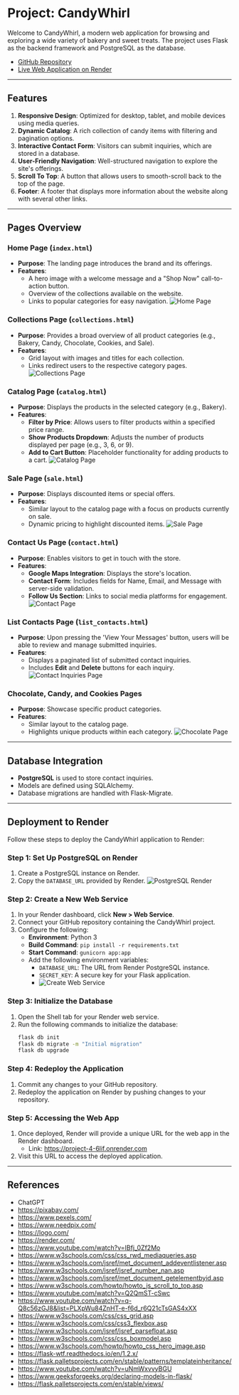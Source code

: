 # Project: CandyWhirl

Welcome to CandyWhirl, a modern web application for browsing and exploring a wide variety of bakery and sweet treats. The project uses Flask as the backend framework and PostgreSQL as the database.

- [GitHub Repository](https://github.com/HKhawaja1/Project_4)
- [Live Web Application on Render](https://project-4-6lif.onrender.com)

---

## Features

1. **Responsive Design**: Optimized for desktop, tablet, and mobile devices using media queries.
2. **Dynamic Catalog**: A rich collection of candy items with filtering and pagination options.
3. **Interactive Contact Form**: Visitors can submit inquiries, which are stored in a database.
4. **User-Friendly Navigation**: Well-structured navigation to explore the site's offerings.
5. **Scroll To Top**: A button that allows users to smooth-scroll back to the top of the page.
6. **Footer**: A footer that displays more information about the website along with several other links.

---

## Pages Overview

### **Home Page (`index.html`)**
- **Purpose**: The landing page introduces the brand and its offerings.
- **Features**:
  - A hero image with a welcome message and a "Shop Now" call-to-action button.
  - Overview of the collections available on the website.
  - Links to popular categories for easy navigation.
  ![Home Page](https://i.ibb.co/bvgRMHq/image.png)

### **Collections Page (`collections.html`)**
- **Purpose**: Provides a broad overview of all product categories (e.g., Bakery, Candy, Chocolate, Cookies, and Sale).
- **Features**:
  - Grid layout with images and titles for each collection.
  - Links redirect users to the respective category pages.
  ![Collections Page](https://i.ibb.co/6mpybwx/image.png)

### **Catalog Page (`catalog.html`)**
- **Purpose**: Displays the products in the selected category (e.g., Bakery).
- **Features**:
  - **Filter by Price**: Allows users to filter products within a specified price range.
  - **Show Products Dropdown**: Adjusts the number of products displayed per page (e.g., 3, 6, or 9).
  - **Add to Cart Button**: Placeholder functionality for adding products to a cart.
  ![Catalog Page](https://i.ibb.co/PcG52dB/image.png)

### **Sale Page (`sale.html`)**
- **Purpose**: Displays discounted items or special offers.
- **Features**:
  - Similar layout to the catalog page with a focus on products currently on sale.
  - Dynamic pricing to highlight discounted items.
  ![Sale Page](https://i.ibb.co/B4W2FNZ/image.png)

### **Contact Us Page (`contact.html`)**
- **Purpose**: Enables visitors to get in touch with the store.
- **Features**:
  - **Google Maps Integration**: Displays the store's location.
  - **Contact Form**: Includes fields for Name, Email, and Message with server-side validation.
  - **Follow Us Section**: Links to social media platforms for engagement.
  ![Contact Page](https://i.ibb.co/zhDtz5g/image.png)

### **List Contacts Page (`list_contacts.html`)**
- **Purpose**: Upon pressing the 'View Your Messages' button, users will be able to review and manage submitted inquiries.
- **Features**:
  - Displays a paginated list of submitted contact inquiries.
  - Includes **Edit** and **Delete** buttons for each inquiry.
  ![Contact Inquiries Page](https://i.ibb.co/4Ks8WNw/image.png)

### **Chocolate, Candy, and Cookies Pages**
- **Purpose**: Showcase specific product categories.
- **Features**:
  - Similar layout to the catalog page.
  - Highlights unique products within each category.
  ![Chocolate Page](https://i.ibb.co/R38W1Jn/image.png)

---

## Database Integration

- **PostgreSQL** is used to store contact inquiries.
- Models are defined using SQLAlchemy.
- Database migrations are handled with Flask-Migrate.

---

## Deployment to Render

Follow these steps to deploy the CandyWhirl application to Render:

### **Step 1: Set Up PostgreSQL on Render**
1. Create a PostgreSQL instance on Render.
2. Copy the `DATABASE_URL` provided by Render.
   ![PostgreSQL Render](https://i.ibb.co/b2F98NT/image.png)

### **Step 2: Create a New Web Service**
1. In your Render dashboard, click **New > Web Service**.
2. Connect your GitHub repository containing the CandyWhirl project.
3. Configure the following:
   - **Environment**: Python 3
   - **Build Command**: `pip install -r requirements.txt`
   - **Start Command**: `gunicorn app:app`
   - Add the following environment variables:
     - `DATABASE_URL`: The URL from Render PostgreSQL instance.
     - `SECRET_KEY`: A secure key for your Flask application.
     - ![Create Web Service](https://i.ibb.co/55j52xb/image.png)

### **Step 3: Initialize the Database**
1. Open the Shell tab for your Render web service.
2. Run the following commands to initialize the database:
   ```bash
   flask db init
   flask db migrate -m "Initial migration"
   flask db upgrade

### **Step 4: Redeploy the Application**
1. Commit any changes to your GitHub repository.
2. Redeploy the application on Render by pushing changes to your repository.

### **Step 5: Accessing the Web App**
1. Once deployed, Render will provide a unique URL for the web app in the Render dashboard.
   - Link: https://project-4-6lif.onrender.com
2. Visit this URL to access the deployed application.

---

## References
- ChatGPT
- https://pixabay.com/
- https://www.pexels.com/
- https://www.needpix.com/
- https://logo.com/
- https://render.com/
- https://www.youtube.com/watch?v=IBfj_0Zf2Mo
- https://www.w3schools.com/css/css_rwd_mediaqueries.asp
- https://www.w3schools.com/jsref/met_document_addeventlistener.asp
- https://www.w3schools.com/jsref/jsref_number_nan.asp
- https://www.w3schools.com/jsref/met_document_getelementbyid.asp
- https://www.w3schools.com/howto/howto_js_scroll_to_top.asp
- https://www.youtube.com/watch?v=Q2QmST-cSwc
- https://www.youtube.com/watch?v=q-Q8c56zGJ8&list=PLXpWu84ZnHT-e-f6d_r6Q21cTsGAS4xXX
- https://www.w3schools.com/css/css_grid.asp
- https://www.w3schools.com/css/css3_flexbox.asp
- https://www.w3schools.com/jsref/jsref_parsefloat.asp
- https://www.w3schools.com/css/css_boxmodel.asp
- https://www.w3schools.com/howto/howto_css_hero_image.asp
- https://flask-wtf.readthedocs.io/en/1.2.x/
- https://flask.palletsprojects.com/en/stable/patterns/templateinheritance/
- https://www.youtube.com/watch?v=uNmWxvvyBGU
- https://www.geeksforgeeks.org/declaring-models-in-flask/
- https://flask.palletsprojects.com/en/stable/views/
